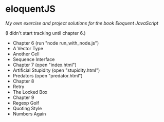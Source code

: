 # eloquentJS

*My own exercise and project solutions for the book Eloquent JavaScript*

(I didn't start tracking until chapter 6.)

- Chapter 6 (run "node run_with_node.js")
 - A Vector Type
 - Another Cell
 - Sequence Interface
- Chapter 7 (open "index.html")
 - Artificial Stupidity (open "stupidity.html")
 - Predators (open "predator.html")
- Chapter 8
 - Retry
 - The Locked Box
- Chapter 9
 - Regexp Golf
 - Quoting Style
 - Numbers Again
 